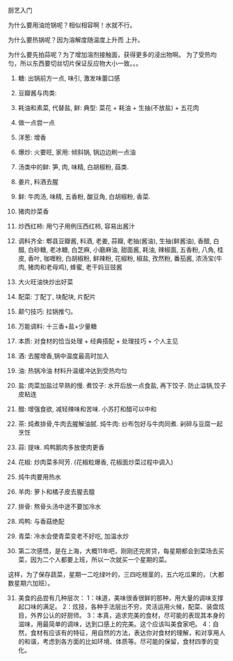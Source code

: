 厨艺入门

为什么要用油炝锅呢？相似相容啊！水就不行。

为什么要热锅呢？因为溶解度随温度上升而 上升。

为什么要先拍蒜呢？为了增加溶剂接触面，获得更多的浸出物啊。
为了受热均匀，所以东西要切丝切片保证反应物大小一致。。。


1. 糖: 出锅前方一点, 味引, 激发味蕾口感
2. 豆瓣酱与肉类: 
3. 耗油和素菜, 代替盐, 鲜: 典型: 菜花 + 耗油 + 生抽(不放盐) + 五花肉
4. 做一点尝一点
5. 洋葱: 增香
6. 爆炒: 火要旺, 家用: 倾斜锅, 锅边边刷一点油
7. 汤类中的鲜: 笋, 肉, 味精, 白胡椒粉, 菇类.
8. 姜片, 料酒去腥
9. 鲜: 牛肉汤, 味精, 五香粉, 酸豆角, 白胡椒粉, 香菜.
10. 猪肉炒菜香
11. 炒西红柿: 用勺子用例压西红柿, 容易出酱汁
12. 调料齐全: 郫县豆瓣酱, 料酒, 老姜, 蒜瓣, 老抽(酱油), 生抽(鲜酱油), 香醋, 白醋, 白砂糖, 老冰糖, 白芝麻, 小磨麻油, 甜面酱, 耗油, 辣椒面, 五香粉, 八角, 桂皮, 香叶, 咖喱粉, 白胡椒粉, 鲜辣粉, 花椒粉, 椒盐, 孜然粉, 番茄酱, 浓汤宝(牛肉, 猪肉和老母鸡), 蜂蜜, 老干妈豆豉酱

13. 大火旺油快炒出好菜
14. 配菜: 丁配丁, 块配块, 片配片
15. 颠勺技巧: 拉锅推勺。
16. 万能调料: 十三香+盐+少量糖
17. 本质: 对食材的恰当处理 + 经典搭配 + 处理技巧 + 个人主见
18. 酒: 去腥增香,锅中温度最高时加入
19. 油: 热锅冷油 材料升温缓冲达到受热均匀
20. 盐: 肉菜加盐过早熟的慢.
		煮饺子: 水开后放一点食盐, 再下饺子. 防止溢锅,饺子皮粘连
21. 醋: 增强食欲, 减轻辣味和苦味. 小苏打和醋可以中和
22. 茶: 炖煮排骨,牛肉去腥解油腻.
        炖牛肉: 纱布包好与牛肉同煮.
		剁碎与豆腐一起烹饪
23. 蒜: 提味. 鸡鸭鹅肉多放使肉更香
24. 花椒: 炒肉菜多阿芳. (花椒粒爆香, 花椒面炒菜过程中调入)
25. 炖牛肉要用热水
26. 羊肉: 萝卜和橘子皮去腥去膻
27. 排骨: 熬骨头汤中途不要加冷水
28. 鸡鸭: 与香菇绝配
29. 青菜: 冷水会使青菜变老不好吃, 加温水炒

30. 第二次感悟，是在上海，大概11年吧，刚刚还完房贷，每星期都会到菜场去买菜，因为二个人都要上班，所以一次就买一个星期的菜。

这样，为了保存蔬菜，星期一二吃绿叶的，三四吃根茎的，五六吃瓜果的，（大都数星期六加班）。

31. 美食的品尝有几种层次：
1：味道，美味很香很鲜的那种，用大量的调味支撑起口味的满足。
2：炫技，各种手法层出不穷，灵活运用火候，配菜、装盘炫目，外界公认的好厨师。
3：本真，追求完美的食材，尽可能的表现其本身的滋味，用最简单的调味，达到口感上的完美。这个应该叫美食家吧。
4：自然，食材有应该有的特征，用自然的方法，表达你对食材的理解，和对享用人的和谐，考虑到各方面的比如环境、体质等。尽可能的保留，食材四季的变化。

